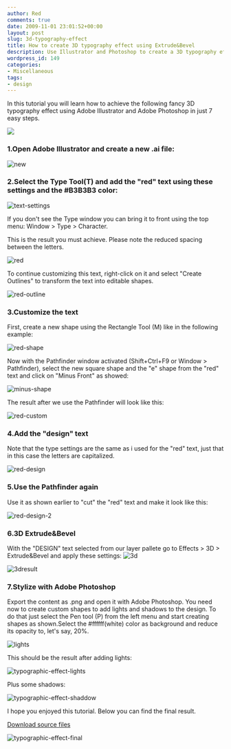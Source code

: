 ```yaml
---
author: Red
comments: true
date: 2009-11-01 23:01:52+00:00
layout: post
slug: 3d-typography-effect
title: How to create 3D typography effect using Extrude&Bevel
description: Use Illustrator and Photoshop to create a 3D typography effect.
wordpress_id: 149
categories:
- Miscellaneous
tags:
- design
---
```


In this tutorial you will learn how to  achieve the following fancy 3D typography effect using Adobe Illustrator and Adobe Photoshop in just 7 easy steps.

[![](/dist/uploads/2009/11/3d-typography-effect.png)](/3d-typography-effect/)

<!-- more -->

### 1.Open Adobe Illustrator and create a new .ai file:


![new](/dist/uploads/2009/11/new.png)


### 2.Select the Type Tool(T) and add the "red" text using these settings and the #B3B3B3 color:


![text-settings](/dist/uploads/2009/11/text-settings.png)

If you don't see the Type window you can bring it to front using the top menu: Window > Type > Character.

This is the result you must achieve. Please note the reduced spacing between the letters.

![red](/dist/uploads/2009/11/red.png)

To continue customizing this text, right-click on it and select "Create Outlines" to transform the text into editable shapes.

![red-outline](/dist/uploads/2009/11/red-outline.png)


### 3.Customize the text


First, create a new shape using the Rectangle Tool (M) like in the following example:

![red-shape](/dist/uploads/2009/11/red-shape.png)

Now with the Pathfinder window activated (Shift+Ctrl+F9 or Window > Pathfinder), select the new square shape and the "e" shape from the "red" text and click on "Minus Front" as showed:

![minus-shape](/dist/uploads/2009/11/minus-shape.png)

The result after we use the Pathfinder will look like this:

![red-custom](/dist/uploads/2009/11/red-custom.png)


### 4.Add the "design" text


Note that the type settings are the same as i used for the "red" text, just that in this case the letters are capitalized.

![red-design](/dist/uploads/2009/11/red-design.png)


### 5.Use the Pathfinder again


Use it as shown earlier to "cut" the "red" text and make it look like this:

![red-design-2](/dist/uploads/2009/11/red-design-2.png)


### 6.3D Extrude&Bevel


With the "DESIGN" text selected from our layer pallete go to Effects > 3D > Extrude&Bevel and apply these settings:
![3d](/dist/uploads/2009/11/3d.png)

![3dresult](/dist/uploads/2009/11/3dresult.png)


### 7.Stylize with Adobe Photoshop


Export the content as .png and open it with Adobe Photoshop. You need now to create custom shapes to add lights and shadows to the design. To do that just select the Pen tool (P) from the left menu and start creating shapes as shown.Select the #ffffff(white) color as background and reduce its opacity to, let's say, 20%.

![lights](/dist/uploads/2009/11/lights.png)

This should be the result after adding lights:

![typographic-effect-lights](/dist/uploads/2009/11/typographic-effect-lights.png)

Plus some shadows:

![typographic-effect-shaddow](/dist/uploads/2009/11/typographic-effect-shaddow.png)

I hope you enjoyed this tutorial. Below you can find the final result.



[Download source files](/dist/uploads/2009/11/typographic-effect.rar)

![typographic-effect-final](/dist/uploads/2009/11/typographic-effect-final.png)